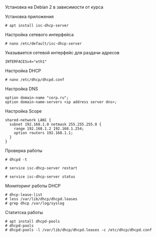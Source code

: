 Установка на Debian 2 в зависимости от курса

Установка приложения 
```
# apt install isc-dhcp-server
```

Настройка сетевого интерфейса
```
# nano /etc/default/isc-dhcp-server
```
Указывается сетевой интерфейс для раздачи адресов
```
INTERFACESv4="eth1" 
```

Настройка DHCP 

```
# nano /etc/dhcp/dhcpd.conf
```

Настройка DNS

```
option domain-name "corp.ru";
option domain-name-servers <ip address server dns>;
```
Настройка Scope
```
shared-network LAN1 {
  subnet 192.168.1.0 netmask 255.255.255.0 {
    range 192.168.1.2 192.168.1.254;
    option routers 192.168.1.1;
  }
}
```

Проверка работы
```
# dhcpd -t

# service isc-dhcp-server restart

# service isc-dhcp-server status
```

Мониторинг работы DHCP

```
# dhcp-lease-list
# less /var/lib/dhcp/dhcpd.leases
# grep dhcp /var/log/syslog
```

Статитска работы 
```
# apt install dhcpd-pools
# dhcpd-pools
# dhcpd-pools -l /var/lib/dhcp/dhcpd.leases -c /etc/dhcp/dhcpd.conf

```
